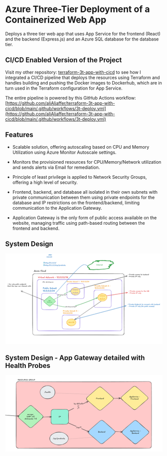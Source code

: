 # Azure Three-Tier Deployment of a Containerized Web App

Deploys a three tier web app that uses App Service for the frontend (React) and the backend (Express.js) and an Azure SQL database for the database tier.

## CI/CD Enabled Version of the Project

Visit my other repository: [terraform-3t-app-with-cicd](https://github.com/aliAljaffer/terraform-3t-app-with-cicd) to see how I integrated a CI/CD pipeline that deploys the resources using Terraform and handles building and pushing the Docker images to Dockerhub, which are in turn used in the Terraform configuration for App Service.

The entire pipeline is powered by this GitHub Actions workflow: [https://github.com/aliAljaffer/terraform-3t-app-with-cicd/blob/main/.github/workflows/3t-deploy.yml](https://github.com/aliAljaffer/terraform-3t-app-with-cicd/blob/main/.github/workflows/3t-deploy.yml)

## Features

- Scalable solution, offering autoscaling based on CPU and Memory Utilization using Azure Monitor Autoscale settings.

- Monitors the provisioned resources for CPU/Memory/Network utilization and sends alerts via Email for remediation.

- Principle of least privilege is applied to Network Security Groups, offering a high level of security.

- Frontend, backend, and database all isolated in their own subnets with private communication between them using private endpoints for the database and IP restrictions on the frontend/backend, limiting communication to the Application Gateway.

- Application Gateway is the only form of public access available on the website, managing traffic using path-based routing between the frontend and backend.

## System Design

![](./images/sd1.png)

## System Design - App Gateway detailed with Health Probes

![](./images/sd2.png)
